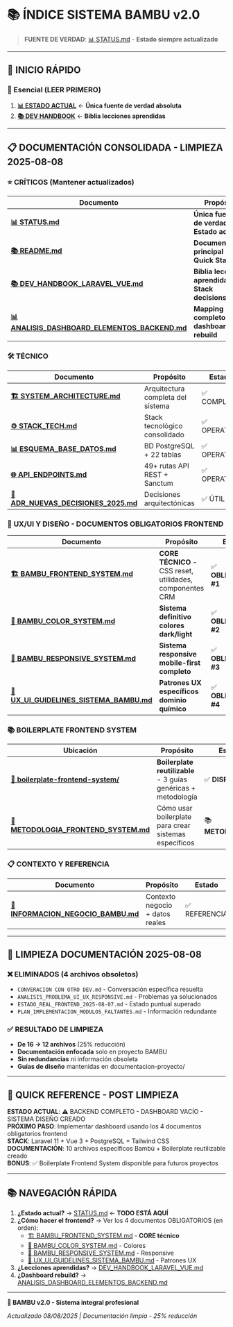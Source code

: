 # 📚 ÍNDICE SISTEMA BAMBU v2.0

> **FUENTE DE VERDAD**: [📊 STATUS.md](../STATUS.md) - **Estado siempre actualizado**

---

## 🚀 INICIO RÁPIDO

### 🎯 Esencial (LEER PRIMERO)
1. **[📊 ESTADO ACTUAL](../STATUS.md)** ← **Única fuente de verdad absoluta**
2. **[📚 DEV HANDBOOK](./DEV_HANDBOOK_LARAVEL_VUE.md)** ← **Biblia lecciones aprendidas**

---

## 📋 DOCUMENTACIÓN CONSOLIDADA - LIMPIEZA 2025-08-08

### ⭐ **CRÍTICOS (Mantener actualizados)**
| Documento | Propósito | Estado |
|-----------|-----------|--------|
| **[📊 STATUS.md](../STATUS.md)** | **Única fuente de verdad - Estado actual** | ✅ ACTUALIZADO |
| **[📚 README.md](../README.md)** | **Documentación principal + Quick Start** | ✅ CRÍTICO |
| **[📚 DEV_HANDBOOK_LARAVEL_VUE.md](./DEV_HANDBOOK_LARAVEL_VUE.md)** | **Biblia lecciones aprendidas + Stack decisions** | ✅ ACTIVO |
| **[📊 ANALISIS_DASHBOARD_ELEMENTOS_BACKEND.md](./ANALISIS_DASHBOARD_ELEMENTS_BACKEND.md)** | **Mapping completo dashboard para rebuild** | ✅ VITAL |

### 🛠️ **TÉCNICO**
| Documento | Propósito | Estado |
|-----------|-----------|--------|
| **[🏗️ SYSTEM_ARCHITECTURE.md](./SYSTEM_ARCHITECTURE.md)** | Arquitectura completa del sistema | ✅ COMPLETO |
| **[⚙️ STACK_TECH.md](./STACK_TECH.md)** | Stack tecnológico consolidado | ✅ OPERATIVO |
| **[📊 ESQUEMA_BASE_DATOS.md](./ESQUEMA_BASE_DATOS.md)** | BD PostgreSQL + 22 tablas | ✅ OPERATIVA |
| **[🌐 API_ENDPOINTS.md](./API_ENDPOINTS.md)** | 49+ rutas API REST + Sanctum | ✅ OPERATIVA |
| **[📝 ADR_NUEVAS_DECISIONES_2025.md](./ADR_NUEVAS_DECISIONES_2025.md)** | Decisiones arquitectónicas | ✅ ÚTIL |

### 🎨 **UX/UI Y DISEÑO - DOCUMENTOS OBLIGATORIOS FRONTEND**
| Documento | Propósito | Estado |
|-----------|-----------|--------|
| **[🏗️ BAMBU_FRONTEND_SYSTEM.md](./BAMBU_FRONTEND_SYSTEM.md)** | **CORE TÉCNICO** - CSS reset, utilidades, componentes CRM | ✅ **OBLIGATORIO #1** |
| **[🎨 BAMBU_COLOR_SYSTEM.md](./BAMBU_COLOR_SYSTEM.md)** | **Sistema definitivo colores dark/light** | ✅ **OBLIGATORIO #2** |
| **[📱 BAMBU_RESPONSIVE_SYSTEM.md](./BAMBU_RESPONSIVE_SYSTEM.md)** | **Sistema responsive mobile-first completo** | ✅ **OBLIGATORIO #3** |
| **[🧪 UX_UI_GUIDELINES_SISTEMA_BAMBU.md](./UX_UI_GUIDELINES_SISTEMA_BAMBU.md)** | **Patrones UX específicos dominio químico** | ✅ **OBLIGATORIO #4** |

### 📚 **BOILERPLATE FRONTEND SYSTEM**
| Ubicación | Propósito | Estado |
|-----------|-----------|--------|
| **[📁 boilerplate-frontend-system/](../../boilerplate-frontend-system/)** | **Boilerplate reutilizable** - 3 guías genéricas + metodología | ✅ **DISPONIBLE** |
| **[🚀 METODOLOGIA_FRONTEND_SYSTEM.md](../../boilerplate-frontend-system/METODOLOGIA_FRONTEND_SYSTEM.md)** | Cómo usar boilerplate para crear sistemas específicos | 📚 **METODOLOGÍA** |

### 📋 **CONTEXTO Y REFERENCIA**
| Documento | Propósito | Estado |
|-----------|-----------|--------|
| **[🏢 INFORMACION_NEGOCIO_BAMBU.md](./INFORMACION_NEGOCIO_BAMBU.md)** | Contexto negocio + datos reales | ✅ REFERENCIA |

---

## 🧹 LIMPIEZA DOCUMENTACIÓN 2025-08-08

### ❌ **ELIMINADOS (4 archivos obsoletos)**
- `CONVERACION CON OTRO DEV.md` - Conversación específica resuelta
- `ANALISIS_PROBLEMA_UI_UX_RESPONSIVE.md` - Problemas ya solucionados  
- `ESTADO_REAL_FRONTEND_2025-08-07.md` - Estado puntual superado
- `PLAN_IMPLEMENTACION_MODULOS_FALTANTES.md` - Información redundante

### ✅ **RESULTADO DE LIMPIEZA**
- **De 16 → 12 archivos** (25% reducción)
- **Documentación enfocada** solo en proyecto BAMBU
- **Sin redundancias** ni información obsoleta
- **Guías de diseño** mantenidas en documentacion-proyecto/

---

## 🎯 QUICK REFERENCE - POST LIMPIEZA

**ESTADO ACTUAL**: ⚠️ BACKEND COMPLETO - DASHBOARD VACÍO - SISTEMA DISEÑO CREADO  
**PRÓXIMO PASO**: Implementar dashboard usando los 4 documentos obligatorios frontend  
**STACK**: Laravel 11 + Vue 3 + PostgreSQL + Tailwind CSS  
**DOCUMENTACIÓN**: 10 archivos específicos Bambú + Boilerplate reutilizable creado  
**BONUS**: ✅ Boilerplate Frontend System disponible para futuros proyectos  

---

## 📚 NAVEGACIÓN RÁPIDA

1. **¿Estado actual?** → [STATUS.md](../STATUS.md) ← **TODO ESTÁ AQUÍ**
2. **¿Cómo hacer el frontend?** → Ver los 4 documentos OBLIGATORIOS (en orden):
   - [🏗️ BAMBU_FRONTEND_SYSTEM.md](./BAMBU_FRONTEND_SYSTEM.md) - **CORE técnico**
   - [🎨 BAMBU_COLOR_SYSTEM.md](./BAMBU_COLOR_SYSTEM.md) - Colores
   - [📱 BAMBU_RESPONSIVE_SYSTEM.md](./BAMBU_RESPONSIVE_SYSTEM.md) - Responsive
   - [🧪 UX_UI_GUIDELINES_SISTEMA_BAMBU.md](./UX_UI_GUIDELINES_SISTEMA_BAMBU.md) - Patrones UX
3. **¿Lecciones aprendidas?** → [DEV_HANDBOOK_LARAVEL_VUE.md](./DEV_HANDBOOK_LARAVEL_VUE.md)
4. **¿Dashboard rebuild?** → [ANALISIS_DASHBOARD_ELEMENTOS_BACKEND.md](./ANALISIS_DASHBOARD_ELEMENTOS_BACKEND.md)

---

**🌿 BAMBU v2.0 - Sistema integral profesional**

*Actualizado 08/08/2025 | Documentación limpia - 25% reducción*